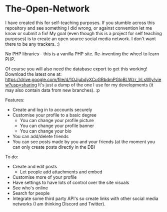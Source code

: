 # The-Open-Network
I have created this for self-teaching purposes. If you stumble across this repository and see something I did wrong, or against convention let me know or submit a fix! My goal (even though this is a project for self teaching purposes) is to create an open source social media network. I don't want there to be any trackers. :)

No PHP libraries - this is a vanilla PHP site. Re-inventing the wheel to learn PHP.

Of course you will also need the database export to get this working! Download the latest one at:
https://drive.google.com/file/d/1OJjubdyXCuGRbdmPGlqBLWzr_lrLsWly/view?usp=sharing
It's just a dump of the one I use for my developments (it may also contain data from new branches). :p

Features:
- Create and log in to accounts securely
- Customise your profile to a basic degree
  - You can change your profile picture
  - You can change your profile banner
  - You can change your bio
- You can add/delete friends
- You can see posts made by you and your friends (at the moment you can only create posts directly in the DB)

To do:
- Create and edit posts
  - Let people add attachments and embed
- Customise more of your profile
- Have settings to have lots of control over the site visuals
- See who's online
- Search for people
- Integrate some third party API's so create links with other social media networks (I am thinking Discord and Twitter).
